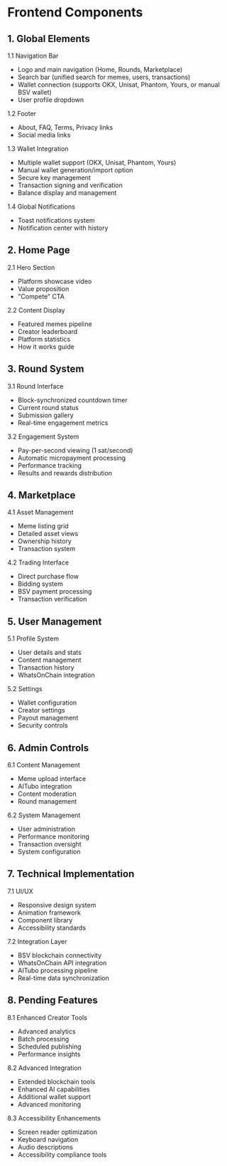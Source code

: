 # Frontend Components

## 1. Global Elements
1.1 Navigation Bar
  - Logo and main navigation (Home, Rounds, Marketplace)
  - Search bar (unified search for memes, users, transactions)
  - Wallet connection (supports OKX, Unisat, Phantom, Yours, or manual BSV wallet)
  - User profile dropdown

1.2 Footer
  - About, FAQ, Terms, Privacy links
  - Social media links

1.3 Wallet Integration
  - Multiple wallet support (OKX, Unisat, Phantom, Yours)
  - Manual wallet generation/import option
  - Secure key management
  - Transaction signing and verification
  - Balance display and management

1.4 Global Notifications
  - Toast notifications system
  - Notification center with history

## 2. Home Page
2.1 Hero Section
  - Platform showcase video
  - Value proposition
  - "Compete" CTA

2.2 Content Display
  - Featured memes pipeline
  - Creator leaderboard
  - Platform statistics
  - How it works guide

## 3. Round System
3.1 Round Interface
  - Block-synchronized countdown timer
  - Current round status
  - Submission gallery
  - Real-time engagement metrics

3.2 Engagement System
  - Pay-per-second viewing (1 sat/second)
  - Automatic micropayment processing
  - Performance tracking
  - Results and rewards distribution

## 4. Marketplace
4.1 Asset Management
  - Meme listing grid
  - Detailed asset views
  - Ownership history
  - Transaction system

4.2 Trading Interface
  - Direct purchase flow
  - Bidding system
  - BSV payment processing
  - Transaction verification

## 5. User Management
5.1 Profile System
  - User details and stats
  - Content management
  - Transaction history
  - WhatsOnChain integration

5.2 Settings
  - Wallet configuration
  - Creator settings
  - Payout management
  - Security controls

## 6. Admin Controls
6.1 Content Management
  - Meme upload interface
  - AITubo integration
  - Content moderation
  - Round management

6.2 System Management
  - User administration
  - Performance monitoring
  - Transaction oversight
  - System configuration

## 7. Technical Implementation
7.1 UI/UX
  - Responsive design system
  - Animation framework
  - Component library
  - Accessibility standards

7.2 Integration Layer
  - BSV blockchain connectivity
  - WhatsOnChain API integration
  - AITubo processing pipeline
  - Real-time data synchronization

## 8. Pending Features
8.1 Enhanced Creator Tools
  - Advanced analytics
  - Batch processing
  - Scheduled publishing
  - Performance insights

8.2 Advanced Integration
  - Extended blockchain tools
  - Enhanced AI capabilities
  - Additional wallet support
  - Advanced monitoring

8.3 Accessibility Enhancements
  - Screen reader optimization
  - Keyboard navigation
  - Audio descriptions
  - Accessibility compliance tools